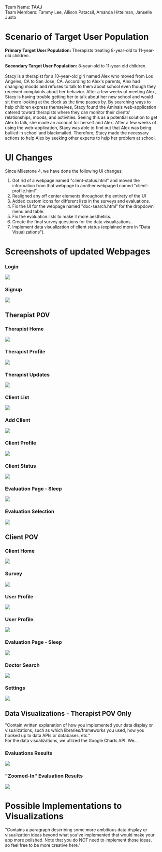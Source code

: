 Team Name: TAAJ <br>
Team Members: Tammy Lee, Allison Patacsil, Amanda Hittelman, Janselle Justo

# Scenario of Target User Population
<b>Primary Target User Population:</b> Therapists treating 8-year-old to 11-year-old children.<br>
<br><b>Secondary Target User Population:</b> 8-year-old to 11-year-old children.<br>
<br>Stacy is a therapist for a 10-year-old girl named Alex who moved from Los Angeles, CA to San Jose, CA. According to Alex's parents, Alex had changing moods and refuses to talk to them about school even though they received complaints about her behavior. After a few weeks of meeting Alex, Stacy is having trouble getting her to talk about her new school and would sit there looking at the clock as the time passes by. By searching ways to help children express themselves, Stacy found the Aminals web-application catered toward therapists where they can monitor their clients' relationships, moods, and activities. Seeing this as a potential solution to get Alex to talk, she made an account for herself and Alex. After a few weeks of using the web-application, Stacy was able to find out that Alex was being bullied in school and blackmailed. Therefore, Stacy made the necessary actions to help Alex by seeking other experts to help her problem at school.<br>

# UI Changes
Since Milestone 4, we have done the following UI changes:
1. Got rid of a webpage named "client-status.html" and moved the information from that webpage to another webpaged named "client-profile.html".
2. Realigned any off center elements throughout the entirety of the UI
3. Added custom icons for different lists in the surveys and evaluations. 
4. Fix the UI for the webpage named "doc-search.html" for the dropdown menu and table.
5. Fix the evaluation lists to make it more aesthetics.
6. Create the final survey questions for the data visualizations.
7. Implement data visualization of client status (explained more in "Data Visualizations").

# Screenshots of updated Webpages
### Login
![](https://github.com/lee-tammy/COGS121/blob/master/images/milestone-5/login.png)

### Signup
![](https://github.com/lee-tammy/COGS121/blob/master/images/milestone-5/signup.png)

## Therapist POV

### Therapist Home 
![](https://github.com/lee-tammy/COGS121/blob/master/images/milestone-5/therapist-home.png)

### Therapist Profile 
![](https://github.com/lee-tammy/COGS121/blob/master/images/milestone-5/therapist-profile.png)

### Therapist Updates
![](https://github.com/lee-tammy/COGS121/blob/master/images/milestone-5/updates.png)

### Client List
![](https://github.com/lee-tammy/COGS121/blob/master/images/milestone-5/client-list.png)

### Add Client 
![](https://github.com/lee-tammy/COGS121/blob/master/images/milestone-5/add-client.png)

### Client Profile
![](https://github.com/lee-tammy/COGS121/blob/master/images/milestone-5/client-profile.png)

### Client Status
![](https://github.com/lee-tammy/COGS121/blob/master/images/milestone-5/client-status.png)

### Evaluation Page - Sleep
![](https://github.com/lee-tammy/COGS121/blob/master/images/milestone-5/eval-page-sleep.png)

### Evaluation Selection
![](https://github.com/lee-tammy/COGS121/blob/master/images/milestone-5/eval-selection.png)

## Client POV

### Client Home
![](https://github.com/lee-tammy/COGS121/blob/master/images/milestone-5/client-home.png)

### Survey 
![](https://github.com/lee-tammy/COGS121/blob/master/images/milestone-5/survey.png)

### User Profile 
![](https://github.com/lee-tammy/COGS121/blob/master/images/milestone-5/user-profile.png)

### User Profile 
![](https://github.com/lee-tammy/COGS121/blob/master/images/milestone-5/user-profile.png)

### Evaluation Page - Sleep
![](https://github.com/lee-tammy/COGS121/blob/master/images/milestone-5/eval-page-sleep.png)

### Doctor Search
![](https://github.com/lee-tammy/COGS121/blob/master/images/milestone-5/doc-search.png)

### Settings
![](https://github.com/lee-tammy/COGS121/blob/master/images/milestone-5/settings.png)


## Data Visualizations - Therapist POV Only
"Contain written explanation of how you implemented your data display or visualizations, such as which libraries/frameworks you used, how you hooked up to data APIs or databases, etc."<br>
For the data visualizations, we utlized the Google Charts API. We...

### Evaluations Results
![](https://github.com/lee-tammy/COGS121/blob/master/images/milestone-5/chart.png)

### "Zoomed-In" Evaluation Results
![](https://github.com/lee-tammy/COGS121/blob/master/images/milestone-5/chart-zoom-in.png)

# Possible Implementations to Visualizations
"Contains a paragraph describing some more ambitious data display or visualization ideas beyond what you've implemented that would make your app more polished. Note that you do NOT need to implement those ideas, so feel free to be more creative here."
